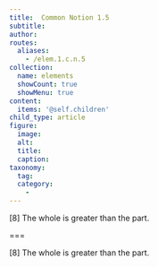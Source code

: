 ```yaml
---
title:  Common Notion 1.5
subtitle: 
author:
routes:
  aliases:
    - /elem.1.c.n.5
collection:
  name: elements
  showCount: true
  showMenu: true
content:
  items: '@self.children'
child_type: article
figure:
  image:
  alt:
  title:
  caption:
taxonomy:
  tag:
  category:
    - 
---
```


<p>[8] The whole is greater than the part.</p>

===

<p>[8] The whole is greater than the part.</p>
